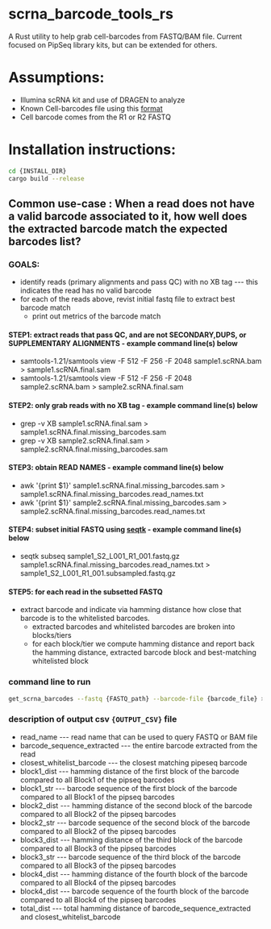 # scrna_barcode_tools_rs


A Rust utility to help grab cell-barcodes from FASTQ/BAM file. Current focused on PipSeq library kits, but can be extended for others.

# Assumptions:
- Illumina scRNA kit and use of DRAGEN to analyze
- Known Cell-barcodes file using this [format](https://help.dragen.illumina.com/product-guides/dragen-v4.3/dragen-single-cell-pipeline/dragen-scrna#known-barcode-lists)
- Cell barcode comes from the R1 or R2 FASTQ

# Installation instructions:
```bash
cd {INSTALL_DIR}
cargo build --release
```

## Common use-case : When a read does not have a valid barcode associated to it, how well does the extracted barcode match the expected barcodes list?

### GOALS:
- identify reads (primary alignments and pass QC) with no XB tag --- this indicates the read has no valid barcode
- for each of the reads above, revist initial fastq file to extract best barcode match
	- print out metrics of the barcode match

#### STEP1: extract reads that pass QC, and are not SECONDARY,DUPS, or SUPPLEMENTARY ALIGNMENTS - example command line(s) below
- samtools-1.21/samtools view -F 512 -F 256 -F 2048 sample1.scRNA.bam >  sample1.scRNA.final.sam
- samtools-1.21/samtools view -F 512 -F 256 -F 2048 sample2.scRNA.bam > sample2.scRNA.final.sam

#### STEP2: only grab reads with no XB tag - example command line(s) below
- grep -v XB sample1.scRNA.final.sam  > sample1.scRNA.final.missing_barcodes.sam 
- grep -v XB sample2.scRNA.final.sam > sample2.scRNA.final.missing_barcodes.sam

#### STEP3: obtain READ NAMES - example command line(s) below
- awk '{print $1}' sample1.scRNA.final.missing_barcodes.sam > sample1.scRNA.final.missing_barcodes.read_names.txt
- awk '{print $1}' sample2.scRNA.final.missing_barcodes.sam > sample2.scRNA.final.missing_barcodes.read_names.txt

#### STEP4: subset initial FASTQ using [seqtk](https://github.com/lh3/seqtk) - example command line(s) below
- seqtk subseq sample1_S2_L001_R1_001.fastq.gz sample1.scRNA.final.missing_barcodes.read_names.txt > sample1_S2_L001_R1_001.subsampled.fastq.gz

#### STEP5: for each read in the subsetted FASTQ
- extract barcode and indicate via hamming distance how close that barcode is to the whitelisted barcodes.
	- extracted barcodes and whitelisted barcodes are broken into blocks/tiers
	- for each block/tier we compute hamming distance and report back the hamming distance, extracted barcode block and best-matching whitelisted block

### command line to run
```bash
get_scrna_barcodes --fastq {FASTQ_path} --barcode-file {barcode_file} >  {OUTPUT_CSV}
```

### description of output csv ```{OUTPUT_CSV}``` file
- read_name --- read name that can be used to query FASTQ or BAM file
- barcode_sequence_extracted --- the entire barcode extracted from the read
- closest_whitelist_barcode --- the closest matching pipeseq barcode
- block1_dist --- hamming distance of the first block of the barcode compared to all Block1 of the pipseq barcodes
- block1_str --- barcode sequence of the first block of the barcode compared to all Block1 of the pipseq barcodes
- block2_dist --- hamming distance of the second block of the barcode compared to all Block2 of the pipseq barcodes
- block2_str --- barcode sequence of the second block of the barcode compared to all Block2 of the pipseq barcodes
- block3_dist --- hamming distance of the third block of the barcode compared to all Block3 of the pipseq barcodes
- block3_str --- barcode sequence of the third block of the barcode compared to all Block3 of the pipseq barcodes
- block4_dist --- hamming distance of the fourth block of the barcode compared to all Block4 of the pipseq barcodes
- block4_dist --- barcode sequence of the fourth block of the barcode compared to all Block4 of the pipseq barcodes
- total_dist --- total hamming distance of barcode_sequence_extracted and closest_whitelist_barcode